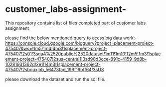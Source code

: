 # customer_labs-assignment-
This repository contains list of files completed  part of customer labs assignment 

please find the below mentioned query to acess big data work:-
https://console.cloud.google.com/bigquery?project=placement-project-475407&ws=!1m5!1m4!4m3!1splacement-project-475407!2s01!3sga4%2520public%2520dataset!1m11!1m10!12m5!1m3!1splacement-project-475407!2sus-central1!3sd90d3cce-891c-4159-9d8b-10281931362d!2e1!14m3!1splacement-project-475407!2sbquxjob_56473fad_199f16bff64!3sUS

please download the dataset and run the sql file. 
